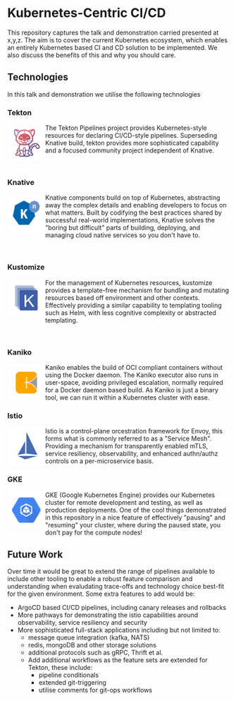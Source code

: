# Kubernetes-Centric CI/CD

This repository captures the talk and demonstration carried presented at x,y,z. The aim is to cover the current Kubernetes ecosystem, which enables an entirely Kubernetes based CI and CD solution to be implemented. We also discuss the benefits of this and why you should care.

## Technologies

In this talk and demonstration we utilise the following technologies

### Tekton

<img width=86 height=86 align="left" src="docs/assets/tekton.png">

The Tekton Pipelines project provides Kubernetes-style resources for declaring CI/CD-style pipelines. Superseding Knative build, tekton provides more sophisticated capability and a focused community project independent of Knative. 

&nbsp;

### Knative

<img width=86 height=86 align="left" src="docs/assets/knative.png">

Knative components build on top of Kubernetes, abstracting away the complex details and enabling developers to focus on what matters. Built by codifying the best practices shared by successful real-world implementations, Knative solves the "boring but difficult" parts of building, deploying, and managing cloud native services so you don't have to.

&nbsp;

### Kustomize

<img width=86 height=86 align="left" src="docs/assets/kustomize.png">

For the management of Kubernetes resources, kustomize provides a template-free mechanism for bundling and mutating resources based off environment and other contexts. Effectively providing a similar capability to templating tooling such as Helm, with less cognitive complexity or abstracted templating.

&nbsp;

### Kaniko

<img width=86 height=86 align="left" src="docs/assets/kaniko.png"> 

Kaniko enables the build of OCI compliant containers without using the Docker daemon. The Kaniko executor also runs in user-space, avoiding privileged escalation, normally required for a Docker daemon based build. As Kaniko is just a binary tool, we can run it within a Kubernetes cluster with ease.

### Istio

<img width=86 height=86 align="left" src="docs/assets/istio.png"> 

Istio is a control-plane orcestration framework for Envoy, this forms what is commonly referred to as a "Service Mesh". Providing a mechanism for transparently enabled mTLS, service resiliency, observability, and enhanced authn/authz controls on a per-microservice basis.

### GKE

<img width=86 height=86 align="left" src="docs/assets/gke.png"> 

GKE (Google Kubernetes Engine) provides our Kubernetes cluster for remote development and testing, as well as production deployments. One of the cool things demonstrated in this repository in a nice feature of effectively "pausing" and "resuming" your cluster, where during the paused state, you don't pay for the compute nodes!

## Future Work

Over time it would be great to extend the range of pipelines available to include other tooling to enable a robust feature comparison and understanding when evaludating trace-offs and technology choice best-fit for the given environment. Some extra features to add would be:

* ArgoCD based CI/CD pipelines, including canary releases and rollbacks
* More pathways for demonstrating the istio capabilities around observability, service resiliency and security
* More sophisticated full-stack applications including but not limited to:
  * message queue integration (kafka, NATS)
  * redis, mongoDB and other storage solutions
  * additional protocols such as gRPC, Thrift et al.
  * Add additional workflows as the feature sets are extended for Tekton, these include:
    * pipeline conditionals
    * extended git-triggering
    * utilise comments for git-ops workflows